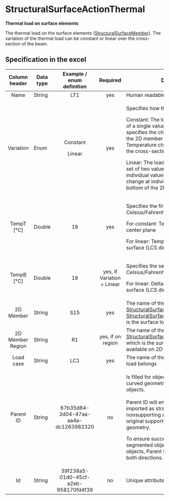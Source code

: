 # StructuralSurfaceActionThermal

**Thermal load on surface elements**

The thermal load on the surface elements ([StructuralSurfaceMember](../structural-analysis-elements/structuralsurfacemember.md)). The variation of the thermal load can be constant or linear over the cross-section of the beam.

## Specification in the excel

| Column header| Data type | Example / enum definition | Required | Description |
| :---------------------------: | ---------------- | :----------------------------------: | :------------------------: | -------------------------------------------------------------------------------------------------------------------------------------------------------------------------------------------------------------------------------------------------------------------------------------------------------------------------------------------------------------------------------------------------------------------------------------- |
|              Name             | String           |                  LT1                 |             yes            | Human readable unique name of the load                                                                                                                                                                                                                                                                                                                                                                                                 |
|           Variation           | Enum             |     <p>Constant</p><p>Linear</p>     |             yes            | <p>Specifies how the temperature varies.</p><p>Constant: The load is defined by means of a single value TempT. The value specifies the change in temperature of the 2D member (straight ΔT). Temperature change is constant along the cross-section.</p><p>Linear: The load is defined by means of a set of two values TempT and TempB. The individual values specify the temperature change at individual surfaces - top and bottom of the 2D member.</p> |
|          TempT \[°C]          | Double           |                  18                  |       <p>yes<br></p>       | <p>Specifies the first size of the load in Celsius/Fahrenheit.</p><p>For constant: Temperature change on the center plane</p><p>For linear: Temperature change of top surface (LCS direction +z) of 2D member</p>                                                                                                                                                                                                                              |
|          TempB \[°C]          | Double           |                  18                  | yes, if Variation = Linear | <p>Specifies the second size of the load in Celsius/Fahrenheit.</p><p>For linear: Delta temperature of bottom surface (LCS direction -z) of 2D member</p>                                                                                                                                                                                                                                                                                    |
|           2D Member           | String           |                  S15                 |             yes            | The name of the [StructuralSurfaceMember](../structural-analysis-elements/structuralcurvemember.md) or [StructuralSurfaceActionDistribution](structuralsurfaceactionthermal.md)which is the surface load related to.                                                                                                                                                                                             |
|        2D Member Region       | String           |                  R1                  |      yes, if on region     | The name of the [StructuralSurfaceMemberRegion](../structural-analysis-elements/structuralsurfacememberregion.md) to which is the surface action related if it is available on 2D member.                                                                                                                                                                                                          |
|           Load case           | String           |                  LC1                 |             yes            | The name of the load case to which the load belongs                                                                                                                                                                                                                                                                                                                                                                                    |
|           Parent ID           | String           | 67b35d84-3d04-47aa-aa4a-dc1263982320 |             no             | <p>Is filled for objects created be dividing curved geometry to series of straight line objects.<br><br>Parent ID will ensure that curved edge is imported as straight parts to nonsupporting application, and back to original supporting application as curved geometry.</p><p>To ensure successful round trip of segmented objects and their related objects, Parent ID needs to be present in both directions.</p>                 |
|               Id              | String           | 39f238a5-01d0-45cf-a2eb-958170fd4f39 |             no             | Unique attribute designation                                                                                                                                                                                                                                                                                                                                                                                                           |
